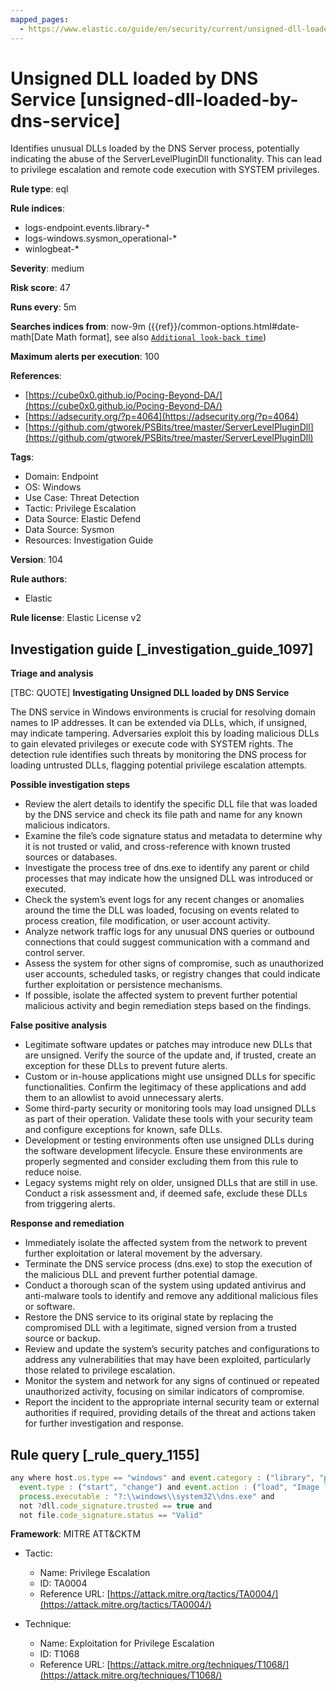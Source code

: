 ```yaml
---
mapped_pages:
  - https://www.elastic.co/guide/en/security/current/unsigned-dll-loaded-by-dns-service.html
---
```


# Unsigned DLL loaded by DNS Service [unsigned-dll-loaded-by-dns-service]

Identifies unusual DLLs loaded by the DNS Server process, potentially indicating the abuse of the ServerLevelPluginDll functionality. This can lead to privilege escalation and remote code execution with SYSTEM privileges.

**Rule type**: eql

**Rule indices**:

* logs-endpoint.events.library-*
* logs-windows.sysmon_operational-*
* winlogbeat-*

**Severity**: medium

**Risk score**: 47

**Runs every**: 5m

**Searches indices from**: now-9m ({{ref}}/common-options.html#date-math[Date Math format], see also [`Additional look-back time`](docs-content://solutions/security/detect-and-alert/create-detection-rule.md#rule-schedule))

**Maximum alerts per execution**: 100

**References**:

* [https://cube0x0.github.io/Pocing-Beyond-DA/](https://cube0x0.github.io/Pocing-Beyond-DA/)
* [https://adsecurity.org/?p=4064](https://adsecurity.org/?p=4064)
* [https://github.com/gtworek/PSBits/tree/master/ServerLevelPluginDll](https://github.com/gtworek/PSBits/tree/master/ServerLevelPluginDll)

**Tags**:

* Domain: Endpoint
* OS: Windows
* Use Case: Threat Detection
* Tactic: Privilege Escalation
* Data Source: Elastic Defend
* Data Source: Sysmon
* Resources: Investigation Guide

**Version**: 104

**Rule authors**:

* Elastic

**Rule license**: Elastic License v2

## Investigation guide [_investigation_guide_1097]

**Triage and analysis**

[TBC: QUOTE]
**Investigating Unsigned DLL loaded by DNS Service**

The DNS service in Windows environments is crucial for resolving domain names to IP addresses. It can be extended via DLLs, which, if unsigned, may indicate tampering. Adversaries exploit this by loading malicious DLLs to gain elevated privileges or execute code with SYSTEM rights. The detection rule identifies such threats by monitoring the DNS process for loading untrusted DLLs, flagging potential privilege escalation attempts.

**Possible investigation steps**

* Review the alert details to identify the specific DLL file that was loaded by the DNS service and check its file path and name for any known malicious indicators.
* Examine the file’s code signature status and metadata to determine why it is not trusted or valid, and cross-reference with known trusted sources or databases.
* Investigate the process tree of dns.exe to identify any parent or child processes that may indicate how the unsigned DLL was introduced or executed.
* Check the system’s event logs for any recent changes or anomalies around the time the DLL was loaded, focusing on events related to process creation, file modification, or user account activity.
* Analyze network traffic logs for any unusual DNS queries or outbound connections that could suggest communication with a command and control server.
* Assess the system for other signs of compromise, such as unauthorized user accounts, scheduled tasks, or registry changes that could indicate further exploitation or persistence mechanisms.
* If possible, isolate the affected system to prevent further potential malicious activity and begin remediation steps based on the findings.

**False positive analysis**

* Legitimate software updates or patches may introduce new DLLs that are unsigned. Verify the source of the update and, if trusted, create an exception for these DLLs to prevent future alerts.
* Custom or in-house applications might use unsigned DLLs for specific functionalities. Confirm the legitimacy of these applications and add them to an allowlist to avoid unnecessary alerts.
* Some third-party security or monitoring tools may load unsigned DLLs as part of their operation. Validate these tools with your security team and configure exceptions for known, safe DLLs.
* Development or testing environments often use unsigned DLLs during the software development lifecycle. Ensure these environments are properly segmented and consider excluding them from this rule to reduce noise.
* Legacy systems might rely on older, unsigned DLLs that are still in use. Conduct a risk assessment and, if deemed safe, exclude these DLLs from triggering alerts.

**Response and remediation**

* Immediately isolate the affected system from the network to prevent further exploitation or lateral movement by the adversary.
* Terminate the DNS service process (dns.exe) to stop the execution of the malicious DLL and prevent further potential damage.
* Conduct a thorough scan of the system using updated antivirus and anti-malware tools to identify and remove any additional malicious files or software.
* Restore the DNS service to its original state by replacing the compromised DLL with a legitimate, signed version from a trusted source or backup.
* Review and update the system’s security patches and configurations to address any vulnerabilities that may have been exploited, particularly those related to privilege escalation.
* Monitor the system and network for any signs of continued or repeated unauthorized activity, focusing on similar indicators of compromise.
* Report the incident to the appropriate internal security team or external authorities if required, providing details of the threat and actions taken for further investigation and response.


## Rule query [_rule_query_1155]

```js
any where host.os.type == "windows" and event.category : ("library", "process") and
  event.type : ("start", "change") and event.action : ("load", "Image loaded*") and
  process.executable : "?:\\windows\\system32\\dns.exe" and
  not ?dll.code_signature.trusted == true and
  not file.code_signature.status == "Valid"
```

**Framework**: MITRE ATT&CKTM

* Tactic:

    * Name: Privilege Escalation
    * ID: TA0004
    * Reference URL: [https://attack.mitre.org/tactics/TA0004/](https://attack.mitre.org/tactics/TA0004/)

* Technique:

    * Name: Exploitation for Privilege Escalation
    * ID: T1068
    * Reference URL: [https://attack.mitre.org/techniques/T1068/](https://attack.mitre.org/techniques/T1068/)



